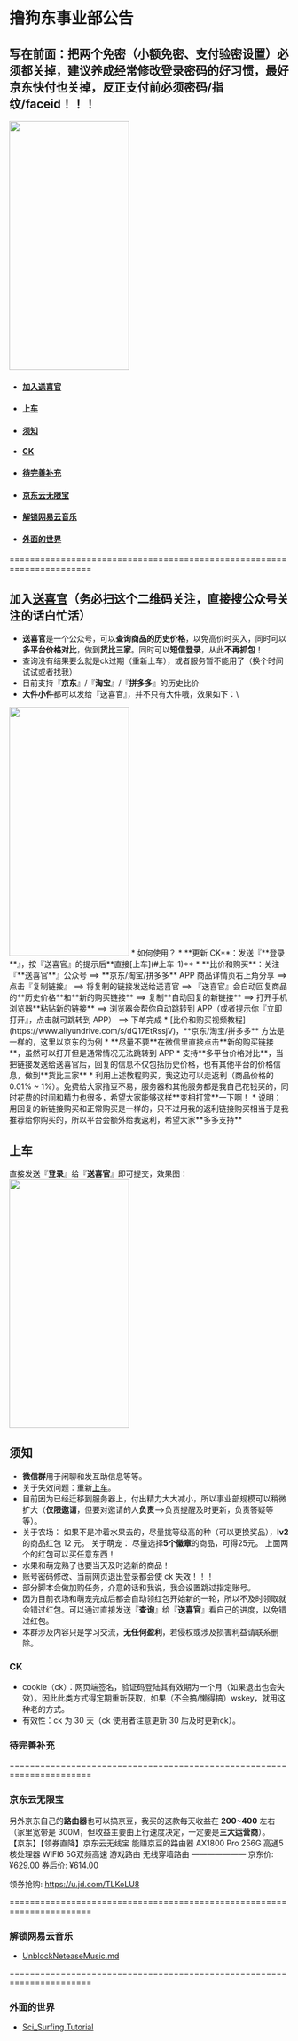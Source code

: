 # 撸狗东事业部公告
## 写在前面：把两个免密（小额免密、支付验密设置）必须都关掉，建议养成经常修改登录密码的好习惯，最好京东快付也关掉，反正支付前必须密码/指纹/faceid！！！
<img width="216" height="448" src="https://user-images.githubusercontent.com/56990256/167615478-d5093068-c0d4-4196-9a8e-4170a2691cd5.jpg"/>

- #### [加入送喜官](#加入送喜官务必扫这个二维码关注直接搜公众号关注的话白忙活)
- #### [上车](#上车-1)
- #### [须知](#须知-1)
- #### [CK](#ck-1)
- #### [待完善补充](#待完善补充-1)
- #### [京东云无限宝](#京东云无限宝-1)
- #### [解锁网易云音乐](#解锁网易云音乐-1)
- #### [外面的世界](#外面的世界-1)
======================================================================
   
## 加入[送喜官](https://mp.weixin.qq.com/cgi-bin/showqrcode?ticket=gQEi8TwAAAAAAAAAAS5odHRwOi8vd2VpeGluLnFxLmNvbS9xLzAyZVRWNGhwOXNmRUYxMDAwMGcwN2gAAgTg6f1iAwQAAAAA)（务必扫这个二维码关注，直接搜公众号关注的话白忙活）
  * **送喜官**是一个公众号，可以**查询商品的历史价格**，以免高价时买入，同时可以**多平台价格对比**，做到**货比三家**。同时可以**短信登录**，从此**不再抓包**！
  * 查询没有结果要么就是ck过期（重新上车），或者服务暂不能用了（换个时间试试或者找我）
  * 目前支持『**京东**』/『**淘宝**』/『**拼多多**』的历史比价
  * **大件小件**都可以发给『送喜官』，并不只有大件哦，效果如下：\
  <img width="216" height="448" src="https://user-images.githubusercontent.com/56990256/185789875-250873dd-48ce-4277-93ed-08a7ce4c10d1.png"/>
  * 如何使用？
    * **更新 CK**：发送『**登录**』，按『送喜官』的提示后**直接[上车](#上车-1)** 
    * **比价和购买**：关注『**送喜官**』公众号 ==> **京东/淘宝/拼多多** APP 商品详情页右上角分享 ==> 点击『复制链接』 ==> 将复制的链接发送给送喜官 ==> 『送喜官』会自动回复商品的**历史价格**和**新的购买链接** ==> 复制**自动回复的新链接** ==> 打开手机浏览器**粘贴新的链接** ==> 浏览器会帮你自动跳转到 APP（或者提示你『立即打开』，点击就可跳转到 APP） ==> 下单完成
    * [比价和购买视频教程](https://www.aliyundrive.com/s/dQ17EtRssjV)，**京东/淘宝/拼多多** 方法是一样的，这里以京东的为例
    * **尽量不要**在微信里直接点击**新的购买链接**，虽然可以打开但是通常情况无法跳转到 APP
    * 支持**多平台价格对比**，当把链接发送给送喜官后，回复的信息不仅包括历史价格，也有其他平台的价格信息，做到**货比三家**
    * 利用上述教程购买，我这边可以走返利（商品价格的 0.01% ~ 1%）。免费给大家撸豆不易，服务器和其他服务都是我自己花钱买的，同时花费的时间和精力也很多，希望大家能够这样**变相打赏**一下啊！
  * 说明：用回复的新链接购买和正常购买是一样的，只不过用我的返利链接购买相当于是我推荐给你购买的，所以平台会额外给我返利，希望大家**多多支持**

## 上车
  直接发送『**登录**』给『**送喜官**』即可提交，效果图：\
  <img width="216" height="448" src="https://user-images.githubusercontent.com/56990256/185789521-79cc758f-eba8-47dc-b47f-0189a1feb4ee.png"/>
  
## 须知
  * **微信群**用于闲聊和发互助信息等等。
  * 关于失效问题：重新[上车](#上车-1)。
  * 目前因为已经迁移到服务器上，付出精力大大减小，所以事业部规模可以稍微扩大（**仅限邀请**，但要对邀请的人**负责**—>负责提醒及时更新，负责答疑等等）。
  * 关于农场： 如果不是冲着水果去的，尽量挑等级高的种（可以更换奖品），**lv2**的商品红包 12 元。 关于萌宠： 尽量选择**5个徽章**的商品，可得25元。 上面两个的红包可以买任意东西！
  * 水果和萌宠熟了也要当天及时选新的商品！
  * 账号密码修改、当前网页退出登录都会使 ck 失效！！！
  * 部分脚本会做加购任务，介意的话和我说，我会设置跳过指定账号。
  * 因为目前农场和萌宠完成后都会自动领红包开始新的一轮，所以不及时领取就会错过红包。可以通过直接发送『**查询**』给『**送喜官**』看自己的进度，以免错过红包。
  * 本群涉及内容只是学习交流，**无任何盈利**，若侵权或涉及损害利益请联系删除。

### CK
  * cookie（ck）：网页端签名，验证码登陆其有效期为一个月（如果退出也会失效）。因此此类方式得定期重新获取，如果（不会搞/懒得搞）wskey，就用这种老的方式。
  * 有效性：ck 为 30 天（ck 使用者注意更新 30 后及时更新ck）。
### 待完善补充

======================================================================
### 京东云无限宝
另外京东自己的**路由器**也可以搞京豆，我买的这款每天收益在 **200~400** 左右（家里宽带是 300M，但收益主要由上行速度决定，一定要是**三大运营商**）。\
【京东】【领券直降】京东云无线宝 能赚京豆的路由器 AX1800 Pro 256G 高通5核处理器 WIFI6 5G双频高速 游戏路由 无线穿墙路由 
———————
京东价: ¥629.00
券后价: ¥614.00

领券抢购: https://u.jd.com/TLKoLU8

======================================================================
### 解锁网易云音乐
* [UnblockNeteaseMusic.md](https://github.com/TroyXZW/haoym/blob/main/UnblockNeteaseMusic.md)

======================================================================
### 外面的世界
 * [Sci_Surfing Tutorial](https://github.com/TroyXZW/haoym/blob/main/sci_surfing.md)
